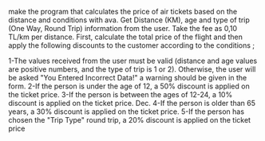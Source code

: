 make the program that calculates the price of air tickets based on the distance and conditions with ava. Get Distance (KM), 
age and type of trip (One Way, Round Trip) information from the user. Take the fee as 0,10 TL/km per distance. 
First, calculate the total price of the flight and then apply the following discounts to the customer according to the conditions ;

1-The values received from the user must be valid (distance and age values are positive numbers, and the type of trip is 1 or 2).
Otherwise, the user will be asked "You Entered Incorrect Data!" a warning should be given in the form.
2-If the person is under the age of 12, a 50% discount is applied on the ticket price.
3-If the person is between the ages of 12-24, a 10% discount is applied on the ticket price. Dec.
4-If the person is older than 65 years, a 30% discount is applied on the ticket price.
5-If the person has chosen the "Trip Type" round trip, a 20% discount is applied on the ticket price
